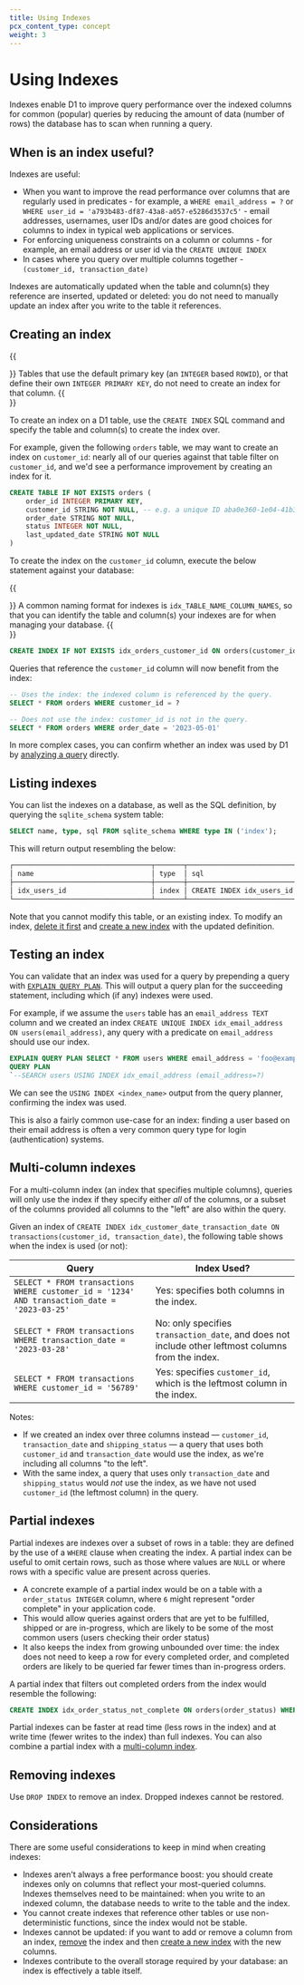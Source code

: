 ```yaml
---
title: Using Indexes
pcx_content_type: concept
weight: 3
---
```


# Using Indexes

Indexes enable D1 to improve query performance over the indexed columns for common (popular) queries by reducing the amount of data (number of rows) the database has to scan when running a query.

## When is an index useful?

Indexes are useful:

* When you want to improve the read performance over columns that are regularly used in predicates - for example, a `WHERE email_address = ?` or `WHERE user_id = 'a793b483-df87-43a8-a057-e5286d3537c5'` - email addresses, usernames, user IDs and/or dates are good choices for columns to index in typical web applications or services.
* For enforcing uniqueness constraints on a column or columns - for example, an email address or user id via the `CREATE UNIQUE INDEX`
* In cases where you query over multiple columns together - `(customer_id, transaction_date)` 

Indexes are automatically updated when the table and column(s) they reference are inserted, updated or deleted: you do not need to manually update an index after you write to the table it references.

## Creating an index

{{<Aside type="note">}}
Tables that use the default primary key (an `INTEGER` based `ROWID`), or that define their own `INTEGER PRIMARY KEY`, do not need to create an index for that column.
{{</Aside>}}

To create an index on a D1 table, use the `CREATE INDEX` SQL command and specify the table and column(s) to create the index over.

For example, given the following `orders` table, we may want to create an index on `customer_id`: nearly all of our queries against that table filter on `customer_id`, and we'd see a performance improvement by creating an index for it.

```sql
CREATE TABLE IF NOT EXISTS orders (
    order_id INTEGER PRIMARY KEY,
    customer_id STRING NOT NULL, -- e.g. a unique ID aba0e360-1e04-41b3-91a0-1f2263e1e0fb
    order_date STRING NOT NULL,
    status INTEGER NOT NULL,
    last_updated_date STRING NOT NULL
)
```

To create the index on the `customer_id` column, execute the below statement against your database: 

{{<Aside type="note">}}
A common naming format for indexes is `idx_TABLE_NAME_COLUMN_NAMES`, so that you can identify the table and column(s) your indexes are for when managing your database.
{{</Aside>}}

```sql
CREATE INDEX IF NOT EXISTS idx_orders_customer_id ON orders(customer_id)
```

Queries that reference the `customer_id` column will now benefit from the index:

```sql
-- Uses the index: the indexed column is referenced by the query.
SELECT * FROM orders WHERE customer_id = ?

-- Does not use the index: customer_id is not in the query.
SELECT * FROM orders WHERE order_date = '2023-05-01'
```

In more complex cases, you can confirm whether an index was used by D1 by [analyzing a query](#testing-an-index) directly.

## Listing indexes

You can list the indexes on a database, as well as the SQL definition, by querying the `sqlite_schema` system table:

```sql
SELECT name, type, sql FROM sqlite_schema WHERE type IN ('index');
```

This will return output resembling the below:

```sh
┌──────────────────────────────────┬───────┬────────────────────────────────────────┐
│ name                             │ type  │ sql                                    │
├──────────────────────────────────┼───────┼────────────────────────────────────────┤
│ idx_users_id                     │ index │ CREATE INDEX idx_users_id ON users(id) │
└──────────────────────────────────┴───────┴────────────────────────────────────────┘
```

Note that you cannot modify this table, or an existing index. To modify an index, [delete it first](#removing-indexes) and [create a new index](#creating-an-index) with the updated definition.

## Testing an index

You can validate that an index was used for a query by prepending a query with [`EXPLAIN QUERY PLAN`](https://www.sqlite.org/eqp.html). This will output a query plan for the succeeding statement, including which (if any) indexes were used.

For example, if we assume the `users` table has an `email_address TEXT` column and we created an index `CREATE UNIQUE INDEX idx_email_address ON users(email_address)`, any query with a predicate on `email_address` should use our index. 

```sql
EXPLAIN QUERY PLAN SELECT * FROM users WHERE email_address = 'foo@example.com';
QUERY PLAN
`--SEARCH users USING INDEX idx_email_address (email_address=?)
```

We can see the `USING INDEX <index_name>` output from the query planner, confirming the index was used.

This is also a fairly common use-case for an index: finding a user based on their email address is often a very common query type for login (authentication) systems.

## Multi-column indexes

For a multi-column index (an index that specifies multiple columns), queries will only use the index if they specify either _all_ of the columns, or a subset of the columns provided all columns to the "left" are also within the query.

Given an index of `CREATE INDEX idx_customer_date_transaction_date ON transactions(customer_id, transaction_date)`, the following table shows when the index is used (or not):

| Query                                                             | Index Used?   |
| ----------------------------------------------------------------- | ------------- |
| `SELECT * FROM transactions WHERE customer_id = '1234' AND transaction_date = '2023-03-25'` | Yes: specifies both columns in the index. |
| `SELECT * FROM transactions WHERE transaction_date = '2023-03-28'` | No: only specifies `transaction_date`, and does not include other leftmost columns from the index. |
| `SELECT * FROM transactions WHERE customer_id = '56789'` | Yes: specifies `customer_id`, which is the leftmost column in the index. |
  
Notes:

* If we created an index over three columns instead — `customer_id`, `transaction_date` and `shipping_status` — a query that uses both `customer_id` and `transaction_date` would use the index, as we're including all columns "to the left".
* With the same index, a query that uses only `transaction_date` and `shipping_status` would _not_ use the index, as we have not used `customer_id` (the leftmost column) in the query.

## Partial indexes

Partial indexes are indexes over a subset of rows in a table: they are defined by the use of a `WHERE` clause when creating the index. A partial index can be useful to omit certain rows, such as those where values are `NULL` or where rows with a specific value are present across queries.

* A concrete example of a partial index would be on a table with a `order_status INTEGER` column, where `6` might represent "order complete" in your application code.
* This would allow queries against orders that are yet to be fulfilled, shipped or are in-progress, which are likely to be some of the most common users (users checking their order status)
* It also keeps the index from growing unbounded over time: the index does not need to keep a row for every completed order, and completed orders are likely to be queried far fewer times than in-progress orders.

A partial index that filters out completed orders from the index would resemble the following:

```sql
CREATE INDEX idx_order_status_not_complete ON orders(order_status) WHERE order_status != 6
```

Partial indexes can be faster at read time (less rows in the index) and at write time (fewer writes to the index) than full indexes. You can also combine a partial index with a [multi-column index](#multi-column-indexes).

## Removing indexes

Use `DROP INDEX` to remove an index. Dropped indexes cannot be restored.

## Considerations

There are some useful considerations to keep in mind when creating indexes:

* Indexes aren't always a free performance boost: you should create indexes only on columns that reflect your most-queried columns. Indexes themselves need to be maintained: when you write to an indexed column, the database needs to write to the table and the index.
* You cannot create indexes that reference other tables or use non-deterministic functions, since the index would not be stable.
* Indexes cannot be updated: if you want to add or remove a column from an index, [remove](#removing-indexes) the index and then [create a new index](#creating-an-index) with the new columns.
* Indexes contribute to the overall storage required by your database: an index is effectively a table itself.
